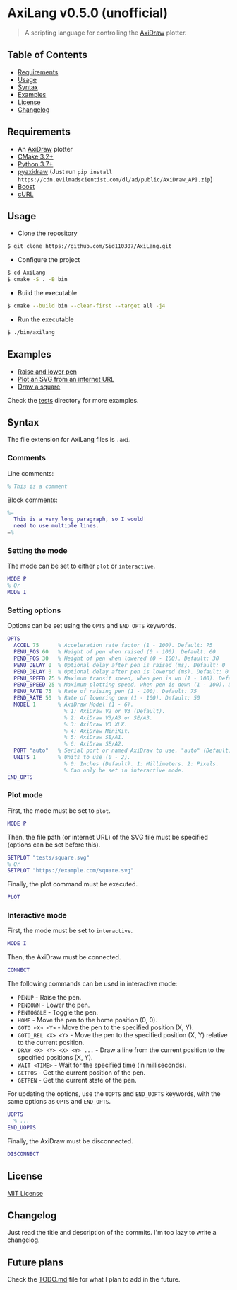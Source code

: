# AxiLang v0.5.0 (unofficial)

> A scripting language for controlling the [AxiDraw](https://axiDraw.com/) plotter.

## Table of Contents

- [Requirements](#requirements)
- [Usage](#usage)
- [Syntax](#syntax)
- [Examples](#examples)
- [License](#license)
- [Changelog](#changelog)

## Requirements

- An [AxiDraw](https://shop.evilmadscientist.com/productsmenu/890) plotter
- [CMake 3.2+](https://cmake.org/download/)
- [Python 3.7+](https://www.python.org/downloads/)
- [pyaxidraw](https://axiDraw.com/doc/py_api/#installation) (Just
  run `pip install https://cdn.evilmadscientist.com/dl/ad/public/AxiDraw_API.zip`)
- [Boost](https://www.boost.org/users/download/)
- [cURL](https://curl.se/download.html)

## Usage

- Clone the repository

```bash
$ git clone https://github.com/Sid110307/AxiLang.git
```

- Configure the project

```bash
$ cd AxiLang
$ cmake -S . -B bin
```

- Build the executable

```bash
$ cmake --build bin --clean-first --target all -j4
```

- Run the executable

```bash
$ ./bin/axilang
```

## Examples

- [Raise and lower pen](tests/pen.axi)
- [Plot an SVG from an internet URL](tests/vectorUrl.axi)
- [Draw a square](tests/square.axi)

Check the [tests](tests) directory for more examples.

## Syntax

The file extension for AxiLang files is `.axi`.

### Comments

Line comments:

```matlab
% This is a comment
```

Block comments:

```matlab
%=
  This is a very long paragraph, so I would
  need to use multiple lines.
=%
```

### Setting the mode

The mode can be set to either `plot` or `interactive`.

```matlab
MODE P
% Or
MODE I
```

### Setting options

Options can be set using the `OPTS` and `END_OPTS` keywords.

```matlab
OPTS
  ACCEL 75      % Acceleration rate factor (1 - 100). Default: 75
  PENU_POS 60   % Height of pen when raised (0 - 100). Default: 60
  PEND_POS 30   % Height of pen when lowered (0 - 100). Default: 30
  PENU_DELAY 0  % Optional delay after pen is raised (ms). Default: 0
  PEND_DELAY 0  % Optional delay after pen is lowered (ms). Default: 0
  PENU_SPEED 75 % Maximum transit speed, when pen is up (1 - 100). Default: 75
  PEND_SPEED 25 % Maximum plotting speed, when pen is down (1 - 100). Default: 25
  PENU_RATE 75  % Rate of raising pen (1 - 100). Default: 75
  PEND_RATE 50  % Rate of lowering pen (1 - 100). Default: 50
  MODEL 1       % AxiDraw Model (1 - 6).
                  % 1: AxiDraw V2 or V3 (Default).
                  % 2: AxiDraw V3/A3 or SE/A3.
                  % 3: AxiDraw V3 XLX.
                  % 4: AxiDraw MiniKit.
                  % 5: AxiDraw SE/A1.
                  % 6: AxiDraw SE/A2.
  PORT "auto"   % Serial port or named AxiDraw to use. "auto" (Default) will plot to first unit found.
  UNITS 1       % Units to use (0 - 2).
                  % 0: Inches (Default). 1: Millimeters. 2: Pixels.
                  % Can only be set in interactive mode.
END_OPTS
```

### Plot mode

First, the mode must be set to `plot`.

```matlab
MODE P
```

Then, the file path (or internet URL) of the SVG file must be specified (options can be set before this).

```matlab
SETPLOT "tests/square.svg"
% Or
SETPLOT "https://example.com/square.svg"
```

Finally, the plot command must be executed.

```matlab
PLOT
```

### Interactive mode

First, the mode must be set to `interactive`.

```matlab
MODE I
```

Then, the AxiDraw must be connected.

```matlab
CONNECT
```

The following commands can be used in interactive mode:

- `PENUP` - Raise the pen.
- `PENDOWN` - Lower the pen.
- `PENTOGGLE` - Toggle the pen.
- `HOME` - Move the pen to the home position (0, 0).
- `GOTO <X> <Y>` - Move the pen to the specified position (X, Y).
- `GOTO_REL <X> <Y>` - Move the pen to the specified position (X, Y) relative to the current position.
- `DRAW <X> <Y> <X> <Y> ...` - Draw a line from the current position to the specified positions (X, Y).
- `WAIT <TIME>` - Wait for the specified time (in milliseconds).
- `GETPOS` - Get the current position of the pen.
- `GETPEN` - Get the current state of the pen.

For updating the options, use the `UOPTS` and `END_UOPTS` keywords, with the same options as `OPTS` and `END_OPTS`.

```matlab
UOPTS
  % ...
END_UOPTS
```

Finally, the AxiDraw must be disconnected.

```matlab
DISCONNECT
```

## License

[MIT License](LICENSE)

## Changelog

Just read the title and description of the commits. I'm too lazy to write a changelog.

## Future plans

Check the [TODO.md](TODO.md) file for what I plan to add in the future.
